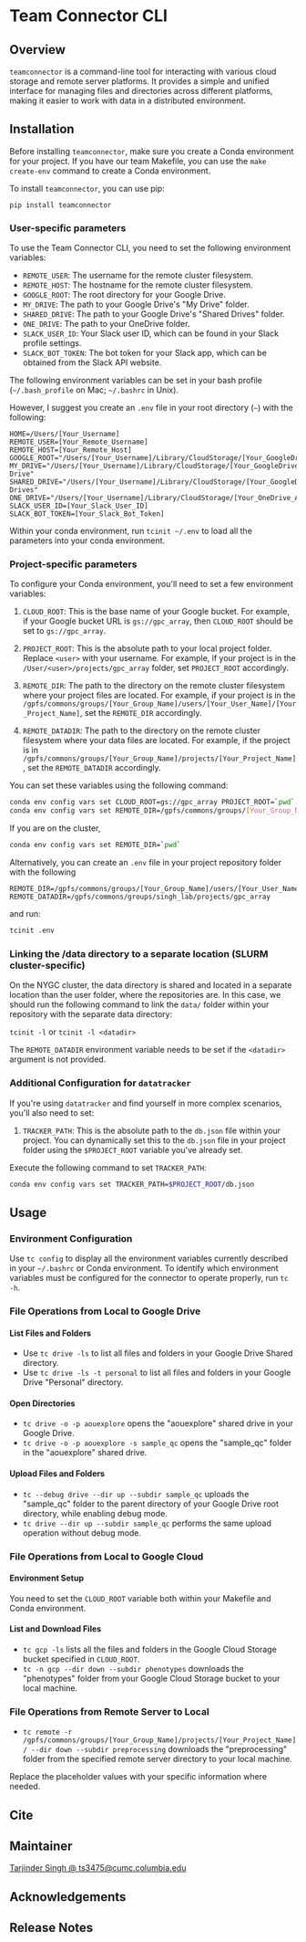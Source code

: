 # Team Connector CLI

## Overview

`teamconnector` is a command-line tool for interacting with various cloud storage and remote server platforms. It provides a simple and unified interface for managing files and directories across different platforms, making it easier to work with data in a distributed environment.

## Installation

Before installing `teamconnector`, make sure you create a Conda environment for your project.
If you have our team Makefile, you can use the `make create-env` command to create a Conda environment.

To install `teamconnector`, you can use pip:

`pip install teamconnector`

### User-specific parameters

To use the Team Connector CLI, you need to set the following environment variables:

- `REMOTE_USER`: The username for the remote cluster filesystem.
- `REMOTE_HOST`: The hostname for the remote cluster filesystem.
- `GOOGLE_ROOT`: The root directory for your Google Drive.
- `MY_DRIVE`: The path to your Google Drive's "My Drive" folder.
- `SHARED_DRIVE`: The path to your Google Drive's "Shared Drives" folder.
- `ONE_DRIVE`: The path to your OneDrive folder.
- `SLACK_USER_ID`: Your Slack user ID, which can be found in your Slack profile settings.
- `SLACK_BOT_TOKEN`: The bot token for your Slack app, which can be obtained from the Slack API website.

The following environment variables can be set in your bash profile (`~/.bash_profile` on Mac; `~/.bashrc` in Unix).

However, I suggest you create an `.env` file in your root directory (`~`) with the following:

```
HOME=/Users/[Your_Username]
REMOTE_USER=[Your_Remote_Username]
REMOTE_HOST=[Your_Remote_Host]
GOOGLE_ROOT="/Users/[Your_Username]/Library/CloudStorage/[Your_GoogleDrive_Account]"
MY_DRIVE="/Users/[Your_Username]/Library/CloudStorage/[Your_GoogleDrive_Account]/My Drive"
SHARED_DRIVE="/Users/[Your_Username]/Library/CloudStorage/[Your_GoogleDrive_Account]/Shared Drives"
ONE_DRIVE="/Users/[Your_Username]/Library/CloudStorage/[Your_OneDrive_Account]"
SLACK_USER_ID=[Your_Slack_User_ID]
SLACK_BOT_TOKEN=[Your_Slack_Bot_Token]
```

Within your conda environment, run `tcinit ~/.env` to load all the parameters into your conda environment.

### Project-specific parameters
To configure your Conda environment, you'll need to set a few environment variables:

1. `CLOUD_ROOT`: This is the base name of your Google bucket. For example, if your Google bucket URL is `gs://gpc_array`, then `CLOUD_ROOT` should be set to `gs://gpc_array`.

2. `PROJECT_ROOT`: This is the absolute path to your local project folder. Replace `<user>` with your username. For example, if your project is in the `/User/<user>/projects/gpc_array` folder, set `PROJECT_ROOT` accordingly.

3. `REMOTE_DIR`: The path to the directory on the remote cluster filesystem where your project files are located. For example, if your project is in the `/gpfs/commons/groups/[Your_Group_Name]/users/[Your_User_Name]/[Your_Project_Name]`, set the `REMOTE_DIR` accordingly.

4. `REMOTE_DATADIR`: The path to the directory on the remote cluster filesystem where your data files are located. For example, if the project is in `/gpfs/commons/groups/[Your_Group_Name]/projects/[Your_Project_Name]`, set the `REMOTE_DATADIR` accordingly.

You can set these variables using the following command:

```bash
conda env config vars set CLOUD_ROOT=gs://gpc_array PROJECT_ROOT=`pwd` REMOTE_DATADIR=/gpfs/commons/groups/singh_lab/projects/gpc_array
conda env config vars set REMOTE_DIR=/gpfs/commons/groups/[Your_Group_Name]/users/[Your_User_Name]/[Your_Project_Name]
```

If you are on the cluster,

```bash
conda env config vars set REMOTE_DIR=`pwd`
```

Alternatively, you can create an `.env` file in your project repository folder with the following

```
REMOTE_DIR=/gpfs/commons/groups/[Your_Group_Name]/users/[Your_User_Name]/[Your_Project_Name]
REMOTE_DATADIR=/gpfs/commons/groups/singh_lab/projects/gpc_array
```

and run:

```bash
tcinit .env
```

### Linking the /data directory to a separate location (SLURM cluster-specific)

On the NYGC cluster, the data directory is shared and located in a separate location than the user folder, where the repositories are. In this case, we should run the following command to link the `data/` folder within your repository with the separate data directory:

`tcinit -l` or `tcinit -l <datadir>`

The `REMOTE_DATADIR` environment variable needs to be set if the `<datadir>` argument is not provided.

### Additional Configuration for `datatracker`

If you're using `datatracker` and find yourself in more complex scenarios, you'll also need to set:

1. `TRACKER_PATH`: This is the absolute path to the `db.json` file within your project. You can dynamically set this to the `db.json` file in your project folder using the `$PROJECT_ROOT` variable you've already set.

Execute the following command to set `TRACKER_PATH`:

```bash
conda env config vars set TRACKER_PATH=$PROJECT_ROOT/db.json
```

## Usage

### Environment Configuration

Use `tc config` to display all the environment variables currently described in your `~/.bashrc` or Conda environment. To identify which environment variables must be configured for the connector to operate properly, run `tc -h`.


### File Operations from Local to Google Drive

#### List Files and Folders

- Use `tc drive -ls` to list all files and folders in your Google Drive Shared directory.
- Use `tc drive -ls -t personal` to list all files and folders in your Google Drive "Personal" directory.

#### Open Directories

- `tc drive -o -p aouexplore` opens the "aouexplore" shared drive in your Google Drive.
- `tc drive -o -p aouexplore -s sample_qc` opens the "sample_qc" folder in the "aouexplore" shared drive.

#### Upload Files and Folders

- `tc --debug drive --dir up --subdir sample_qc` uploads the "sample_qc" folder to the parent directory of your Google Drive root directory, while enabling debug mode.
- `tc drive --dir up --subdir sample_qc` performs the same upload operation without debug mode.

### File Operations from Local to Google Cloud

#### Environment Setup

You need to set the `CLOUD_ROOT` variable both within your Makefile and Conda environment.

#### List and Download Files

- `tc gcp -ls` lists all the files and folders in the Google Cloud Storage bucket specified in `CLOUD_ROOT`.
- `tc -n gcp --dir down --subdir phenotypes` downloads the "phenotypes" folder from your Google Cloud Storage bucket to your local machine.

### File Operations from Remote Server to Local

- `tc remote -r /gpfs/commons/groups/[Your_Group_Name]/projects/[Your_Project_Name]/ --dir down --subdir preprocessing` downloads the "preprocessing" folder from the specified remote server directory to your local machine.

Replace the placeholder values with your specific information where needed.


## Cite

## Maintainer

[Tarjinder Singh @ ts3475@cumc.columbia.edu](ts3475@cumc.columbia.edu)

## Acknowledgements

## Release Notes
